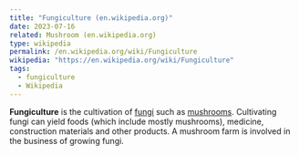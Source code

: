 ```yaml
---
title: "Fungiculture (en.wikipedia.org)"
date: 2023-07-16
related: Mushroom (en.wikipedia.org)
type: wikipedia
permalink: /en.wikipedia.org/wiki/Fungiculture
wikipedia: "https://en.wikipedia.org/wiki/Fungiculture"
tags:
  - fungiculture
  - Wikipedia
---
```

**Fungiculture** is the cultivation of [fungi](//en.wikipedia.org/wiki/Fungus/) such as [mushrooms](/en.wikipedia.org/wiki/Mushroom). Cultivating fungi can yield foods (which include mostly mushrooms), medicine, construction materials and other products. A mushroom farm is involved in the business of growing fungi.